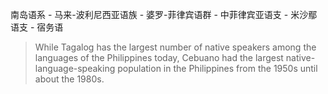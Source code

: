 南岛语系 - 马来-波利尼西亚语族 - 婆罗-菲律宾语群 - 中菲律宾亚语支 - 米沙鄢语支 - 宿务语

> While Tagalog has the largest number of native speakers among the languages of the Philippines today, Cebuano had the largest native-language-speaking population in the Philippines from the 1950s until about the 1980s.
